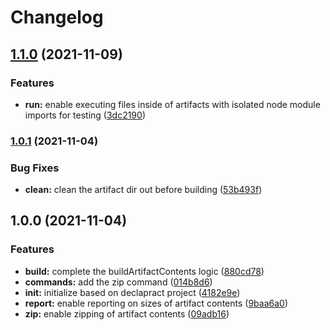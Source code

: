 # Changelog

## [1.1.0](https://www.github.com/uladkasach/simple-artifact-builder/compare/v1.0.1...v1.1.0) (2021-11-09)


### Features

* **run:** enable executing files inside of artifacts with isolated node module imports for testing ([3dc2190](https://www.github.com/uladkasach/simple-artifact-builder/commit/3dc21900cd94af3cbd9e174114984ff8cd8e82a9))

### [1.0.1](https://www.github.com/uladkasach/simple-artifact-builder/compare/v1.0.0...v1.0.1) (2021-11-04)


### Bug Fixes

* **clean:** clean the artifact dir out before building ([53b493f](https://www.github.com/uladkasach/simple-artifact-builder/commit/53b493f013845abed50c5258479b7326c1ca991e))

## 1.0.0 (2021-11-04)


### Features

* **build:** complete the buildArtifactContents logic ([880cd78](https://www.github.com/uladkasach/simple-artifact-builder/commit/880cd7833a55a283edef4d9b411704c8fb9efc0b))
* **commands:** add the zip command ([014b8d6](https://www.github.com/uladkasach/simple-artifact-builder/commit/014b8d6a520e7c7f01b64d8cac4a2d2a9a205644))
* **init:** initialize based on declapract project ([4182e9e](https://www.github.com/uladkasach/simple-artifact-builder/commit/4182e9e342a4e8c2a140b41f0d4d0ec441fbd05e))
* **report:** enable reporting on sizes of artifact contents ([9baa6a0](https://www.github.com/uladkasach/simple-artifact-builder/commit/9baa6a0b1724fcc425e3cb01a1ddc1dc3bf4b569))
* **zip:** enable zipping of artifact contents ([09adb16](https://www.github.com/uladkasach/simple-artifact-builder/commit/09adb1619d31e1bc609ca7580d6dfdda87c52577))

